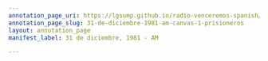 ```yaml
---
annotation_page_uri: https://lgsump.github.io/radio-venceremos-spanish/annotations/31-de-diciembre-1981-am-canvas-1-prisioneros.json
annotation_page_slug: 31-de-diciembre-1981-am-canvas-1-prisioneros
layout: annotation_page
manifest_label: 31 de diciembre, 1981 - AM

---
```

